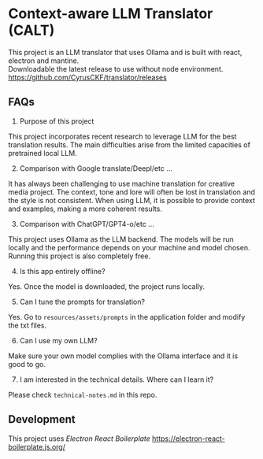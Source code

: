 # Context-aware LLM Translator (CALT)

This project is an LLM translator that uses Ollama and is built with react, electron and mantine.  
Downloadable the latest release to use without node environment. https://github.com/CyrusCKF/translator/releases

## FAQs

1. Purpose of this project

This project incorporates recent research to leverage LLM for the best translation results. The main difficulties arise from the limited capacities of pretrained local LLM.

2. Comparison with Google translate/Deepl/etc ...

It has always been challenging to use machine translation for creative media project. The context, tone and lore will often be lost in translation and the style is not consistent. When using LLM, it is possible to provide context and examples, making a more coherent results.

3. Comparison with ChatGPT/GPT4-o/etc ...

This project uses Ollama as the LLM backend. The models will be run locally and the performance depends on your machine and model chosen. Running this project is also completely free.

4. Is this app entirely offline?

Yes. Once the model is downloaded, the project runs locally.

5. Can I tune the prompts for translation?

Yes. Go to `resources/assets/prompts` in the application folder and modify the txt files.

6. Can I use my own LLM?

Make sure your own model complies with the Ollama interface and it is good to go.

7. I am interested in the technical details. Where can I learn it?

Please check `technical-notes.md` in this repo.

## Development

This project uses _Electron React Boilerplate_ https://electron-react-boilerplate.js.org/
